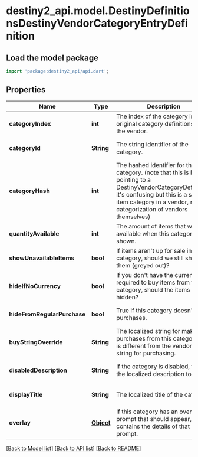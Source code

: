 # destiny2_api.model.DestinyDefinitionsDestinyVendorCategoryEntryDefinition

## Load the model package
```dart
import 'package:destiny2_api/api.dart';
```

## Properties
Name | Type | Description | Notes
------------ | ------------- | ------------- | -------------
**categoryIndex** | **int** | The index of the category in the original category definitions for the vendor. | [optional] [default to null]
**categoryId** | **String** | The string identifier of the category. | [optional] [default to null]
**categoryHash** | **int** | The hashed identifier for the category. (note that this is NOT pointing to a DestinyVendorCategoryDefinition, it&#39;s confusing but this is a sale item category in a vendor, not a categorization of vendors themselves) | [optional] [default to null]
**quantityAvailable** | **int** | The amount of items that will be available when this category is shown. | [optional] [default to null]
**showUnavailableItems** | **bool** | If items aren&#39;t up for sale in this category, should we still show them (greyed out)? | [optional] [default to null]
**hideIfNoCurrency** | **bool** | If you don&#39;t have the currency required to buy items from this category, should the items be hidden? | [optional] [default to null]
**hideFromRegularPurchase** | **bool** | True if this category doesn&#39;t allow purchases. | [optional] [default to null]
**buyStringOverride** | **String** | The localized string for making purchases from this category, if it is different from the vendor&#39;s string for purchasing. | [optional] [default to null]
**disabledDescription** | **String** | If the category is disabled, this is the localized description to show. | [optional] [default to null]
**displayTitle** | **String** | The localized title of the category. | [optional] [default to null]
**overlay** | [**Object**](Object.md) | If this category has an overlay prompt that should appear, this contains the details of that prompt. | [optional] [default to null]

[[Back to Model list]](../README.md#documentation-for-models) [[Back to API list]](../README.md#documentation-for-api-endpoints) [[Back to README]](../README.md)


